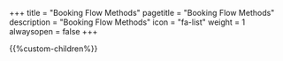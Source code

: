+++
title = "Booking Flow Methods"
pagetitle = "Booking Flow Methods"
description = "Booking Flow Methods"
icon = "fa-list" 
weight = 1
alwaysopen = false
+++

{{%custom-children%}}
